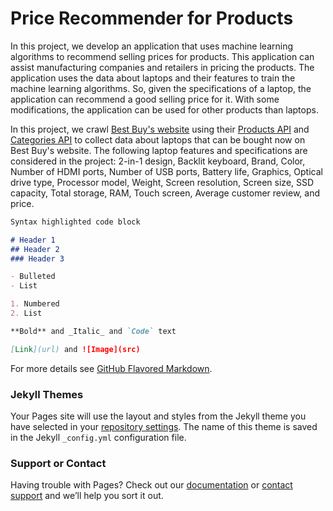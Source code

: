 # Price Recommender for Products

In this project, we develop an application that uses machine learning algorithms to recommend selling prices for products. This application can assist manufacturing companies and retailers in pricing the products. The application uses the data about laptops and their features to train the machine learning algorithms. So, given the specifications of a laptop, the application can recommend a good selling price for it. With some modifications, the application can be used for other products than laptops.

In this project, we crawl [Best Buy's website](https://www.bestbuy.com/) using their [Products API](https://bestbuyapis.github.io/api-documentation/#products-api) and [Categories API](https://bestbuyapis.github.io/api-documentation/#categories-api) to collect data about laptops that can be bought now on Best Buy's website. The following laptop features and specifications are considered in the project: 2-in-1 design, Backlit keyboard, Brand, Color, Number of HDMI ports, Number of USB ports, Battery life, Graphics, Optical drive type, Processor model, Weight, Screen resolution, Screen size, SSD capacity, Total storage, RAM, Touch screen, Average customer review, and price.

```markdown
Syntax highlighted code block

# Header 1
## Header 2
### Header 3

- Bulleted
- List

1. Numbered
2. List

**Bold** and _Italic_ and `Code` text

[Link](url) and ![Image](src)
```

For more details see [GitHub Flavored Markdown](https://guides.github.com/features/mastering-markdown/).

### Jekyll Themes

Your Pages site will use the layout and styles from the Jekyll theme you have selected in your [repository settings](https://github.com/mahnazasghari/ProductPriceRecommender/settings). The name of this theme is saved in the Jekyll `_config.yml` configuration file.

### Support or Contact

Having trouble with Pages? Check out our [documentation](https://help.github.com/categories/github-pages-basics/) or [contact support](https://github.com/contact) and we’ll help you sort it out.
